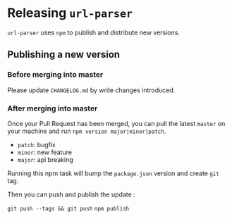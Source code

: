Releasing `url-parser`
==================

`url-parser` uses `npm` to publish and distribute new versions.

Publishing a new version
-------------------------


### Before merging into master

Please update `CHANGELOG.md` by write changes introduced.

### After merging into master

Once your Pull Request has been merged, you can pull the latest `master` on your machine
and run `npm version major|minor|patch`.

- `patch`: bugfix
- `minor`: new feature
- `major`: api breaking


Running this npm task will bump the `package.json` version and create `git` tag.

Then you can push and publish the update :

`git push --tags && git push`
`npm publish`